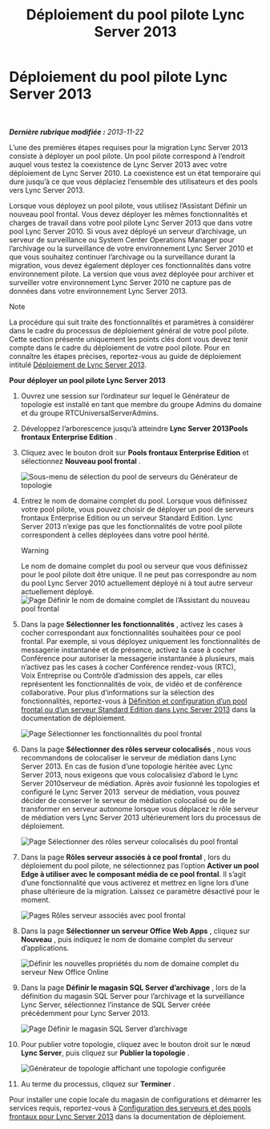 ﻿---
title: Déploiement du pool pilote Lync Server 2013
TOCTitle: Déploiement du pool pilote Lync Server 2013
ms:assetid: a81aba1e-e636-434b-8c56-4150435bb55d
ms:mtpsurl: https://technet.microsoft.com/fr-fr/library/JJ205144(v=OCS.15)
ms:contentKeyID: 49298472
ms.date: 05/20/2016
mtps_version: v=OCS.15
ms.translationtype: HT
---

# Déploiement du pool pilote Lync Server 2013

 

_**Dernière rubrique modifiée :** 2013-11-22_

L’une des premières étapes requises pour la migration Lync Server 2013 consiste à déployer un pool pilote. Un pool pilote correspond à l’endroit auquel vous testez la coexistence de Lync Server 2013 avec votre déploiement de Lync Server 2010. La coexistence est un état temporaire qui dure jusqu’à ce que vous déplaciez l’ensemble des utilisateurs et des pools vers Lync Server 2013.

Lorsque vous déployez un pool pilote, vous utilisez l’Assistant Définir un nouveau pool frontal. Vous devez déployer les mêmes fonctionnalités et charges de travail dans votre pool pilote Lync Server 2013 que dans votre pool Lync Server 2010. Si vous avez déployé un serveur d’archivage, un serveur de surveillance ou System Center Operations Manager pour l’archivage ou la surveillance de votre environnement Lync Server 2010 et que vous souhaitez continuer l’archivage ou la surveillance durant la migration, vous devez également déployer ces fonctionnalités dans votre environnement pilote. La version que vous avez déployée pour archiver et surveiller votre environnement Lync Server 2010 ne capture pas de données dans votre environnement Lync Server 2013.

> [!note]  
> La procédure qui suit traite des fonctionnalités et paramètres à considérer dans le cadre du processus de déploiement général de votre pool pilote. Cette section présente uniquement les points clés dont vous devez tenir compte dans le cadre du déploiement de votre pool pilote. Pour en connaître les étapes précises, reportez-vous au guide de déploiement intitulé <a href="lync-server-2013-deploying-lync-server.md">Déploiement de Lync Server 2013</a>.

**Pour déployer un pool pilote Lync Server 2013**

1.  Ouvrez une session sur l’ordinateur sur lequel le Générateur de topologie est installé en tant que membre du groupe Admins du domaine et du groupe RTCUniversalServerAdmins.

2.  Développez l’arborescence jusqu’à atteindre **Lync Server 2013Pools frontaux Enterprise Edition** .

3.  Cliquez avec le bouton droit sur **Pools frontaux Enterprise Edition** et sélectionnez **Nouveau pool frontal** .
    
    ![Sous-menu de sélection du pool de serveurs du Générateur de topologie](images/JJ205144.c2feed27-3418-42a6-a254-76e83607db9c(OCS.15).jpg "Sous-menu de sélection du pool de serveurs du Générateur de topologie")

4.  Entrez le nom de domaine complet du pool. Lorsque vous définissez votre pool pilote, vous pouvez choisir de déployer un pool de serveurs frontaux Enterprise Edition ou un serveur Standard Edition. Lync Server 2013 n’exige pas que les fonctionnalités de votre pool pilote correspondent à celles déployées dans votre pool hérité.
    
    > [!warning]  
    > Le nom de domaine complet du pool ou serveur que vous définissez pour le pool pilote doit être unique. Il ne peut pas correspondre au nom du pool Lync Server 2010 actuellement déployé ni à tout autre serveur actuellement déployé.    
    ![Page Définir le nom de domaine complet de l’Assistant du nouveau pool frontal](images/JJ205144.c5fd138c-e75a-413a-827f-b1461c996d40(OCS.15).jpg "Page Définir le nom de domaine complet de l’Assistant du nouveau pool frontal")

5.  Dans la page **Sélectionner les fonctionnalités** , activez les cases à cocher correspondant aux fonctionnalités souhaitées pour ce pool frontal. Par exemple, si vous déployez uniquement les fonctionnalités de messagerie instantanée et de présence, activez la case à cocher Conférence pour autoriser la messagerie instantanée à plusieurs, mais n’activez pas les cases à cocher Conférence rendez-vous (RTC), Voix Entreprise ou Contrôle d’admission des appels, car elles représentent les fonctionnalités de voix, de vidéo et de conférence collaborative. Pour plus d’informations sur la sélection des fonctionnalités, reportez-vous à [Définition et configuration d’un pool frontal ou d’un serveur Standard Edition dans Lync Server 2013](lync-server-2013-define-and-configure-a-front-end-pool-or-standard-edition-server.md) dans la documentation de déploiement.
    
    ![Page Sélectionner les fonctionnalités du pool frontal](images/JJ205144.5c3f3ff9-6e17-4d66-9b13-3bd55b38246b(OCS.15).jpg "Page Sélectionner les fonctionnalités du pool frontal")

6.  Dans la page **Sélectionner des rôles serveur colocalisés** , nous vous recommandons de colocaliser le serveur de médiation dans Lync Server 2013. En cas de fusion d’une topologie héritée avec Lync Server 2013, nous exigeons que vous colocalisiez d’abord le Lync Server 2010serveur de médiation. Après avoir fusionné les topologies et configuré le Lync Server 2013  serveur de médiation, vous pouvez décider de conserver le serveur de médiation colocalisé ou de le transformer en serveur autonome lorsque vous déplacez le rôle serveur de médiation vers Lync Server 2013 ultérieurement lors du processus de déploiement.
    
    ![Page Sélectionner des rôles serveur colocalisés du pool frontal](images/JJ205144.e00b7eba-010b-44ed-b0a6-6ab3e534fb8c(OCS.15).jpg "Page Sélectionner des rôles serveur colocalisés du pool frontal")

7.  Dans la page **Rôles serveur associés à ce pool frontal** , lors du déploiement du pool pilote, ne sélectionnez pas l’option **Activer un pool Edge à utiliser avec le composant média de ce pool frontal**. Il s’agit d’une fonctionnalité que vous activerez et mettrez en ligne lors d’une phase ultérieure de la migration. Laissez ce paramètre désactivé pour le moment.
    
    ![Pages Rôles serveur associés avec pool frontal](images/JJ205144.2d95a798-ad76-4dad-9392-ce41f4d938d1(OCS.15).jpg "Pages Rôles serveur associés avec pool frontal")

8.  Dans la page **Sélectionner un serveur Office Web Apps** , cliquez sur **Nouveau** , puis indiquez le nom de domaine complet du serveur d’applications.
    
    ![Définir les nouvelles propriétés du nom de domaine complet du serveur New Office Online](images/JJ205144.25c6b455-f1b8-4326-a569-6e338153d398(OCS.15).jpg "Définir les nouvelles propriétés du nom de domaine complet du serveur New Office Online")

9.  Dans la page **Définir le magasin SQL Server d’archivage** , lors de la définition du magasin SQL Server pour l’archivage et la surveillance Lync Server, sélectionnez l’instance de SQL Server créée précédemment pour Lync Server 2013.
    
    ![Page Définir le magasin SQL Server d’archivage](images/JJ205144.0f76f1dc-d0d7-42a0-aea3-400b8e1f35cd(OCS.15).jpg "Page Définir le magasin SQL Server d’archivage")

10. Pour publier votre topologie, cliquez avec le bouton droit sur le nœud **Lync Server**, puis cliquez sur **Publier la topologie** .
    
    ![Générateur de topologie affichant une topologie configurée](images/JJ205144.c3eafa20-159e-4355-a23d-9f72aeb26037(OCS.15).jpg "Générateur de topologie affichant une topologie configurée")

11. Au terme du processus, cliquez sur **Terminer** .

Pour installer une copie locale du magasin de configurations et démarrer les services requis, reportez-vous à [Configuration des serveurs et des pools frontaux pour Lync Server 2013](lync-server-2013-setting-up-front-end-servers-and-front-end-pools.md) dans la documentation de déploiement.


